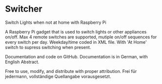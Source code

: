 # Switcher
Switch Lights when not at home with Raspberry Pi 

A Raspberry Pi gadget that is used to switch lights or other appliances on/off.
Max 4 remote switches are supported, mutiple on/off sequences for every switch per day.
Weekday/time coded in XML file. 
With 'At Home' switch to supress switching when present.

Documentation and code on GitHub. 
Documentation is in German, with English Abstract.  

Free to use, modify, and distribute with proper attribution.
Frei für jedermann, vollständige Quellangabe vorausgesetzt.

